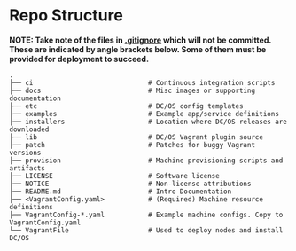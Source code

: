 # Repo Structure

**NOTE: Take note of the files in [.gitignore](../.gitignore) which will not be committed. These are indicated by angle brackets below. Some of them must be provided for deployment to succeed.**

	.
	├── ci                             # Continuous integration scripts
	├── docs                           # Misc images or supporting documentation
	├── etc                            # DC/OS config templates
	├── examples                       # Example app/service definitions
	├── installers                     # Location where DC/OS releases are downloaded
	├── lib                            # DC/OS Vagrant plugin source
	├── patch                          # Patches for buggy Vagrant versions
	├── provision                      # Machine provisioning scripts and artifacts
	├── LICENSE                        # Software license
	├── NOTICE                         # Non-license attributions
	├── README.md                      # Intro Documentation
	├── <VagrantConfig.yaml>           # (Required) Machine resource definitions
	├── VagrantConfig-*.yaml           # Example machine configs. Copy to VagrantConfig.yaml
	└── VagrantFile                    # Used to deploy nodes and install DC/OS
